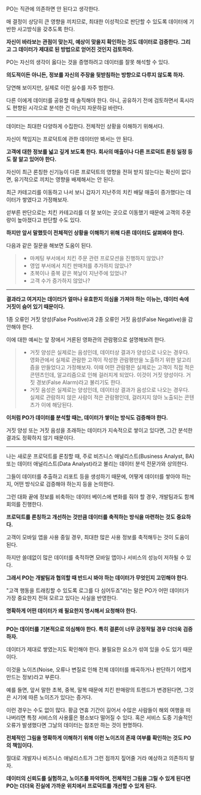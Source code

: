 PO는 직관에 의존하면 안 된다고 생각한다.

매 결정이 상당히 큰 영향을 끼치므로, 최대한 이성적으로 판단할 수 있도록 데이터에 기반한 사고방식을 갖추도록 한다.

**자신이 바라보는 관점이 맞는지, 예상이 맞을지 확인하는 것도 데이터로 검증한다. 그리고 그 데이터가 제대로 된 방법으로 얻어진 것인지 검토하라.**

PO는 자신의 생각이 옳다는 것을 증명하려고 데이터를 잘못 해석할 수 있다.

**의도적이든 아니든, 정보를 자신의 주장을 뒷받침하는 방향으로 다루지 않도록 하자.**

당연해 보이지만, 실제로 이런 실수를 자주 범한다.

다른 이에게 데이터를 공유할 때 솔직해야 한다. 아니, 공유하기 전에 검토하면서 혹시라도 편향된 시각으로 분석한 건 아닌지 자문하길 바란다.

---

데이터는 최대한 다양하게 수집한다. 전체적인 상황을 이해하기 위해서다.

자신이 책임지는 프로덕트에 관한 데이터만 봐서는 안 된다.

**고객에 대한 정보를 넓고 깊게 보도록 한다. 회사의 매출이나 다른 프로덕트 론칭 일정 등도 잘 알고 있어야 한다.**

자신이 최근 론칭한 신기능이 다른 프로덕트의 영향을 전혀 받지 않는다는 확신이 없다면, 유기적으로 끼치는 영향을 배제해서는 안 된다.

최근 카테고리를 이동하고 나서 보니 갑자기 지난주의 치킨 배달 매출이 증가했다는 데이터가 쌓였다고 가정해보자.

섣부른 판단으로는 치킨 카테고리를 더 잘 보이는 곳으로 이동했기 때문에 고객의 주문량이 높아졌다고 판단할 수도 있다.

**하지만 앞서 말했듯이 전체적인 상황을 이해하기 위해 다른 데이터도 살펴봐야 한다.**

다음과 같은 질문을 해보면 도움이 된다.

> - 마케팅 부서에서 치킨 주문 관련 프로모션을 진행하지 않았나?
> - 영업 부서에서 치킨 판매처를 추가하지 않았나?
> - 초복이나 중복 같은 복날이 지난주에 있었나?
> - 고객 수가 증가하지 않았나?

---

**결과라고 여겨지는 데이터가 얼마나 유효한지 의심을 가져야 하는 이뉴는, 데이터 속에 거짓이 숨어 있기 때문이다.**

1종 오류인 거짓 양성(False Positive)과 2종 오류인 거짓 음성(False Negative)을 감안해야 한다.

이에 대한 예씨는 앞 장에서 거론된 영화관의 관람평으로 설명해보려 한다.

> - 거짓 양성은 실제로는 음성인데, 데이터상 결과가 양성으로 나오는 경우다. 영화관에서 실제로 관람한 고객이 작성한 관람평만을 노출하기 위한 알고리즘을 만들었다고 가정해보자. 이때 어떤 관람평은 실제로는 고객이 직접 적은 콘텐츠인데, 알고리즘으로 인해 걸러지게 되었다. 이것이 거짓 양성이다. 거짓 경보(False Alarm)라고 불리기도 한다.
> - 거짓 음성은 실제로는 양성인데, 데이터상 결과가 음성으로 나오는 경우다. 실제로 관람하지 않은 사람이 적은 관람평인데, 걸러지지 않아 노출되는 콘텐츠가 이에 해당된다.

**이처럼 PO가 데이터를 분석할 때는, 데이터가 쌓이는 방식도 검증해야 한다.**

거짓 양성 또는 거짓 음성을 초래하는 데이터가 지속적으로 쌓이고 있다면, 그간 분석한 결과도 정확하지 않기 때문이다.

---

나는 새로운 프로덕트를 론칭할 때, 주로 비즈니스 애널리스트(Business Analyst, BA) 또는 데이터 애널리스트(Data Analyst)라고 불리는 데이터 분석 전문가와 상의한다.

그들이 데이터를 추출하고 리포트 등을 생성하기 때문에, 어떻게 데이터를 쌓아야 하는지, 어떤 방식으로 검증해야 하는지 등을 논의한다.

그런 대화 끝에 정보를 비축하는 데이터 베이스에 변화를 줘야 할 경우, 개발팀과도 함께 회의를 진행한다.

**프로덕트를 론칭하고 개선하는 것만큼 데이터를 축적하는 방식을 마련하는 것도 중요하다.**

고객이 모바일 앱을 사용 중일 경우, 최대한 많은 사용 정보를 축적해두는 것이 도움이 된다.

하지만 쓸데없이 많은 데이터를 축적하면 모바일 앱이나 서비스의 성능이 저하될 수 있다.

**그래서 PO는 개발팀과 협의할 때 반드시 봐야 하는 데이터가 무엇인지 고민해야 한다.**

"고객 행동을 트래킹할 수 있도록 로그를 다 심어두죠"라는 말은 PO가 어떤 데이터가 가장 중요한지 전혀 모르고 있다는 사실을 반영한다.

**명확하게 어떤 데이터가 왜 필요한지 명시해서 요청해야 한다.**

---

**PO는 데이터를 기본적으로 의심해야 한다. 특히 결론이 너무 긍정적일 경우 더더욱 검증하자.**

데이터가 제대로 쌓였는지도 확인해야 한다. 불필요한 요소가 섞여 있을 수도 있기 때문이다.

이것을 노이즈(Noise, 오류나 변질로 인해 전체 데이터를 왜곡하거나 판단하기 어렵게 만드는 정보)라고 부른다.

예를 들면, 앞서 말한 초복, 중복, 말복 때문에 치킨 판매량의 트렌드가 변경된다면, 그것은 시기에 따른 노이즈가 있다는 증거다.

이런 경우는 수도 없이 많다. 황금 연휴 기간이 길어서 수많은 사람들이 해외 여행을 떠나버리면 특정 서비스의 사용률은 평소보다 떨어질 수 있다. 혹은 서비스 도중 기술적인 오류가 발생했다면 그날의 데이터는 참조만 하는 것이 현명하다.

**전체적인 그림을 명확하게 이해하기 위해 이런 노이즈의 존재 여부를 확인하는 것도 PO의 책임이다.**

절대로 개발자나 비즈니스 애널리스트가 그런 점까지 짚어줄 거라 예상하고 의존하지 말자.

**데이터의 신뢰도를 실험하고, 노이즈를 파악하며, 전체적인 그림을 그릴 수 있게 된다면 PO는 더더욱 진실에 가까운 위치에서 프로덕트를 개선할 수 있게 된다.**
